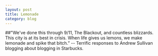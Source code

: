```yaml
---
layout: post
title: Lemonade
category: blog
---
```

  
##"We've done this through 9/11, The Blackout, and countless blizzards. This city is at its best in crisis. When life gives us lemons, we make lemonade and spike that bitch.”
-- Terrific responses to Andrew Sullivan blogging about blogging in Starbucks. 

